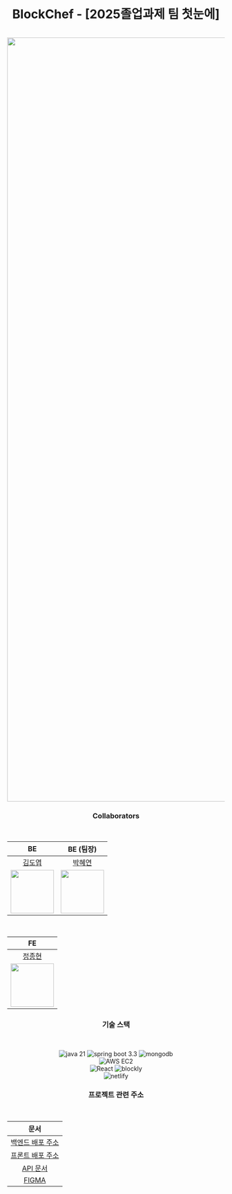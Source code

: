 
<div align="center">
  
# BlockChef - [2025졸업과제 팀 첫눈에]
</br>

<img width="1920" height="1764" alt="1920w light" src="https://github.com/user-attachments/assets/853ff701-ecb7-41a5-8f13-942eb435d0b6" />

</div>

<div align="center">

### Collaborators
  </br>
  
| BE | BE (팀장) |
| ------------- | ------------- |
| <div align="center">[김도엽](https://github.com/Doyeop-02)</div> | <div align="center">[박혜연](https://github.com/hyyyh0x)</div> |
| <div align="center"><img src="https://avatars.githubusercontent.com/u/127001462?v=4" width="100"></div> | <div align="center"><img src="https://avatars.githubusercontent.com/u/141637975?v=4" width="100"></div> |
</br>

| FE |
| ------------- |
| <div align="center">[정종현](https://github.com/general706)</div> |
| <div align="center"><img src="https://avatars.githubusercontent.com/u/171523870?v=4" width="100"></div> |
</div>

<div align="center">
  
### 기술 스택

  </br>
  
![java 21](https://img.shields.io/badge/Java%2021-007396?style=flat-square&logo=openjdk&logoColor=white)
![spring boot 3.3](https://img.shields.io/badge/Spring%20boot%203.3-6DB33F?style=flat-square&logo=springboot&logoColor=white)
![mongodb](https://img.shields.io/badge/MongoDB-47A248?style=flat-square&logo=mongodb&logoColor=white)
</br>
![AWS EC2](https://img.shields.io/badge/AWS%20EC2-FF9900?style=flat-square&logo=amazonec2&logoColor=white)
</br>
![React](https://img.shields.io/badge/-React%2018-4894FE?style=flat-square&logo=react&logoColor=white)
![blockly](https://img.shields.io/badge/Blockly-FFCA28?style=flat-square&logo=google&logoColor=black)
</br>
![netlify](https://img.shields.io/badge/Netlify-00C7B7?style=flat-square&logo=netlify&logoColor=white)
</div>


<div align="center">
  
### 프로젝트 관련 주소
  </br>
  
|                                                                                                                  문서                                                                                                                   |
|:-------------------------------------------------------------------------------------------------------------------------------------------------------------------------------------------------------------------------------------:|
|                                                                                                 [백엔드 배포 주소](https://blockchef.store/)                                                                                                 |
|                                                                                                 [프론트 배포 주소](https://blockchef-front.netlify.app/)                                                                                                 |
|                                                                                                 [API 문서](https://blockchef-swagger.netlify.app/)                                                                                                 |
|                                                                                                 [FIGMA](https://www.figma.com/design/ATVy8haEJiOXVJb0Rc4yea/BlockChef?node-id=183-185&t=iqKpNKxV9ObGr6Ee-0)                                                                                                 |
</div>

